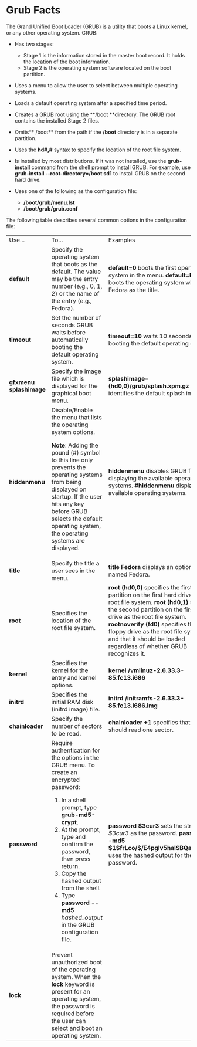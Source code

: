 # Grub Facts

The Grand Unified Boot Loader (GRUB) is a utility that boots a Linux kernel,
or any other operating system. GRUB:

  * Has two stages:
    * Stage 1 is the information stored in the master boot record. It holds the location of the boot information.
    * Stage 2 is the operating system software located on the boot partition.
  * Uses a menu to allow the user to select between multiple operating systems.
  * Loads a default operating system after a specified time period.
  * Creates a GRUB root using the **/boot **directory. The GRUB root contains the installed Stage 2 files. 
  * Omits** /boot** from the path if the **/boot** directory is in a separate partition.
  * Uses the **hd#,#** syntax to specify the location of the root file system.
  * Is installed by most distributions. If it was not installed, use the **grub-install** command from the shell prompt to install GRUB. For example, use **grub-install --root-directory=/boot sd1** to install GRUB on the second hard drive. 
  * Uses one of the following as the configuration file:

    * **/boot/grub/menu.lst**
    * **/boot/grub/grub.conf**

The following table describes several common options in the configuration
file:

<table>

<tr> <td>Use...</td> <td>To...</td> <td>Examples</td>

</tr>

<tr> <td><b>default</b></td> <td>Specify the operating system that boots as
the default. The value may be the entry number (e.g., 0, 1, 2) or the name of
the entry (e.g., Fedora).</td> <td><b>default=0</b> boots the first operating
system in the menu.  
<b>default=Fedora</b> boots the operating system with Fedora as the
title.</td>

</tr>

<tr> <td><b>timeout</b></td> <td>Set the number of seconds GRUB waits before
automatically booting the default operating system.</td> <td><b>timeout=10</b>
waits 10 seconds before booting the default operating system.</td>

</tr>

<tr> <td><b>gfxmenu  
splashimage</b></td> <td>Specify the image file which is displayed for the
graphical boot menu. </td> <td><b>splashimage=(hd0,0)/grub/splash.xpm.gz</b>
identifies the default splash image.</td>

</tr>

<tr> <td><b>hiddenmenu</b></td> <td>Disable/Enable the menu that lists the
operating system options.

<b>Note</b>: Adding the pound (#) symbol to this line only prevents the
operating systems from being displayed on startup. If the user hits any key
before GRUB selects the default operating system, the operating systems are
displayed.

</td> <td><b>hiddenmenu</b> disables GRUB from displaying the available
operating systems.  
<b>#hiddenmenu</b> displays the available operating systems.</td>

</tr>

<tr> <td><b>title</b></td> <td>Specify the title a user sees in the menu.</td>
<td><b>title Fedora </b>displays an option that is named Fedora.</td>

</tr>

<tr> <td><b>root</b></td> <td>Specifies the location of the root file
system.</td> <td><b>root (hd0,0)</b> specifies the first partition on the
first hard drive as the root file system.<b>  
root (hd0,1)</b> specifies the second partition on the first hard drive as the
root file system.  
<b>rootnoverify (fd0)</b> specifies the floppy drive as the root file system
and that it should be loaded regardless of whether GRUB recognizes it.</td>

</tr>

<tr> <td><b>kernel</b></td> <td>Specifies the kernel for the entry and kernel
options.</td> <td><b>kernel /vmlinuz-2.6.33.3-85.fc13.i686</b></td>

</tr>

<tr> <td><b>initrd</b></td> <td>Specifies the initial RAM disk (initrd image)
file. </td> <td><b>initrd /initramfs-2.6.33.3-85.fc13.i686.img</b></td>

</tr>

<tr> <td><b>chainloader</b></td> <td>Specify the number of sectors to be
read.</td> <td><b>chainloader +1</b> specifies that GRUB should read one
sector.</td>

</tr>

<tr> <td><b>password</b></td> <td>Require authentication for the options in
the GRUB menu. To create an encrypted password:

<ol>

<li>In a shell prompt, type <b>grub-md5-crypt</b>.

</li>

<li>At the prompt, type and confirm the password, then press return.

</li>

<li>Copy the hashed output from the shell.

</li>

<li>Type <b>password --md5</b> <i>hashed_output</i> in the GRUB configuration
file.

</li>

</ol> </td> <td><b>password  $3cur3</b> sets the string <i>$3cur3</i> as the
password.  
<b>password --md5 $1$frLco/$/E4pglv5halSBQadGQgb1 </b>uses the hashed output
for the password.</td>

</tr>

<tr> <td><b>lock</b></td> <td>Prevent unauthorized boot of the operating
system. When the <b>lock</b> keyword is present for an operating system, the
password is required before the user can select and boot an operating
system.</td> <td> </td>

</tr> </table>

